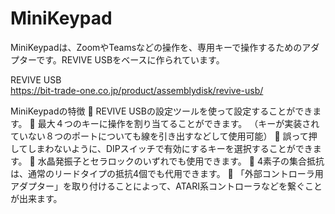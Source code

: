 # MiniKeypad
MiniKeypadは、ZoomやTeamsなどの操作を、専用キーで操作するためのアダプターです。REVIVE USBをベースに作られています。

REVIVE USB<BR>
https://bit-trade-one.co.jp/product/assemblydisk/revive-usb/

MiniKeypadの特徴
	REVIVE USBの設定ツールを使って設定することができます。
	最大４つのキーに操作を割り当てることができます。
（キーが実装されていない８つのポートについても線を引き出すなどして使用可能）
	誤って押してしまわないように、DIPスイッチで有効にするキーを選択することができます。
	水晶発振子とセラロックのいずれでも使用できます。
	4素子の集合抵抗は、通常のリードタイプの抵抗4個でも代用できます。
	「外部コントローラ用アダプター」を取り付けることによって、ATARI系コントローラなどを繋ぐことが出来ます。

